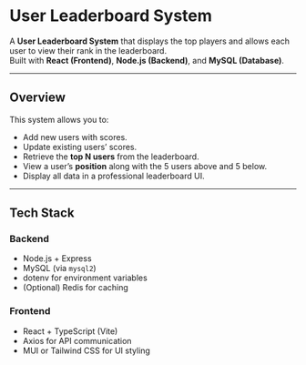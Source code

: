 #  User Leaderboard System

A **User Leaderboard System** that displays the top players and allows each user to view their rank in the leaderboard.  
Built with **React (Frontend)**, **Node.js (Backend)**, and **MySQL (Database)**.

---

##  Overview

This system allows you to:
- Add new users with scores.  
- Update existing users’ scores.  
- Retrieve the **top N users** from the leaderboard.  
- View a user’s **position** along with the 5 users above and 5 below.  
- Display all data in a professional leaderboard UI.

---

##  Tech Stack

###  Backend
- Node.js + Express  
- MySQL (via `mysql2`)  
- dotenv for environment variables  
- (Optional) Redis for caching  

###  Frontend
- React + TypeScript (Vite)  
- Axios for API communication  
- MUI or Tailwind CSS for UI styling  

